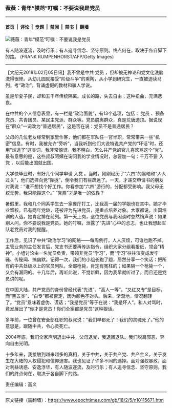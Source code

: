 ### 薇薇：青年“模范”叮嘱：不要说我是党员

---

#### [首页](../../../..?n10115671) &nbsp;|&nbsp; [评论](../../../../../epoch-comment?n10115671) &nbsp;|&nbsp; [专题](../../../../../epoch-special?n10115671) &nbsp;|&nbsp; [禁闻](../../../../../epoch-news?n10115671) &nbsp;|&nbsp; [禁书](../../../../../books?n10115671) &nbsp;|&nbsp; [翻墙](https://github.com/gfw-breaker/nogfw/blob/master/README.md?n10115671)


<div><img alt="薇薇：青年“模范”叮嘱：不要说我是党员" class="attachment-djy_600_400 size-djy_600_400 wp-post-image" src="https://i.epochtimes.com/assets/uploads/2018/02/GettyImages-691109090-600x400.jpg"/>
<div class="caption">
 <p>
  有人随波逐流，及时行乐；有人追寻信念、坚守原则。终点何在，取决于各自脚下的路。 (FRANK RUMPENHORST/AFP/Getty Images)
 </p>
</div></div><hr/><div class="post_content" id="artbody" itemprop="articleBody">
 <!-- article content begin -->
 <p>
  【大纪元2018年02月05日讯】我不曾是中共
  <ok href="https://www.epochtimes.com/gb/tag/%E5%85%9A%E5%91%98.html">
   党员
  </ok>
  ，但却被无神论和党文化洗脑洗得很惨。从幼儿园就接受“阶级斗争”的熏陶，从小学到研究生，一直被迫读马列，考“政治”，背诵虚假的教材和骗人学说。
 </p>
 <p>
  虽是华夏子民，却和五千年传统隔离。成长的路，失去自由；这种扭曲，充满悲哀。
 </p>
 <p>
  在中共的个人信息表里，有一栏是“政治面貌”，有13个选项，包括：
  <ok href="https://www.epochtimes.com/gb/tag/%E5%85%9A%E5%91%98.html">
   党员
  </ok>
  、预备党员、共青团员、某民主党派、群众等。党员脱离群众，真是荒唐透顶。据说现在“群众”一词改为“普通居民”，这是否在说：党员不是普通居民？
 </p>
 <p>
  父母的几位老友经常到家里作客，他们都在军队任一官半职，常常带来一些“机密”信息。有时，我被允许“旁听”，当我听到他们大说特说共产党的“坏话”时，还用“烂透了”这类词，我非常惊讶。我不明白，怎么共产党的官儿喜欢骂这个“党”。最有意思的是，这些叔叔阿姨在询问我的学业情况时，总要加一句：千万不要
  <ok href="https://www.epochtimes.com/gb/tag/%E5%85%A5%E5%85%9A.html">
   入党
  </ok>
  ，以后能出国就出国。
 </p>
 <p>
  大学快毕业时，有好几个同学申请
  <ok href="https://www.epochtimes.com/gb/tag/%E5%85%A5%E5%85%9A.html">
   入党
  </ok>
  。当时，刚刚经历了“六四”的黑暗和“人人过关”，他们选择向党“靠拢”，倒令我们有些疏远了。一天，才递交申请书的朋友对我说：“谁不想找个好工作。你看参加“六四”游行的，分配都受影响。我父母无权无势，我只能靠这个。” “党票”才是唯一的依靠？
 </p>
 <p>
  暑假里，我和几个同系学生去一家餐厅打工，比我高一届的学姐也在其中。她才毕业留校，已有两年党龄，还被评为先进党员，是重点培养对象。大家都说，出国培训的人选，她肯定排在前列。第一天上岗，这位党员与我闲谈时忽然悄声说：如果别人问，你不要说我是党员。她的叮嘱，泄露了“先进”心中的忐忑，也让我想起军队老党员对我的提醒。
 </p>
 <p>
  工作后，见识了中共“政治学习”的网络——每周例行，人人厌烦，可谁也跑不掉。主管业务的主任发言后，党支书还要再传达指令，组织大家分组看报纸，领会“精神”。小组讨论由一名党员负责，带领非党员“学习”，而“学习”往往演变成发牢骚、传秘闻、搞幽默。记得一次，我们的小组长跑了题，居然分享一个笑话：把所有的中共处级以上的官员列队，全部枪毙，肯定有冤枉的；如果隔一个枪毙一个，又会有漏网的。十几年后，再听此说，不觉新鲜，因为我早就听过了，而且还是党员讲的呢。
 </p>
 <p>
  在中国大陆，共产党员的身份曾经代表“先进”、“高人一等”。“又红又专”是目标，而“黑五类”、“白专”都被否定，因为颜色不对头。后来，渐渐地，情况翻转了。“党员”意味着虚伪、谎话；“我是党员”等于在说：“我是坏人”。和人对骂时，竟发展出了“你才是党员！你们全家都是党员”这种狠话。
 </p>
 <p>
  多年前，一位曾在安全部任职的叔叔说：“我们早都死了！我们的灵魂死了。”他的意思是，跟随中共，令心灵死亡。
 </p>
 <p>
  2004年底，我们全家声明退出中共，父母退党，我退团退队。我们脱离邪恶，奔向自由光明。
 </p>
 <p>
  十多年来，我接触到越来越多的真相，关于中共，关于共产党、共产主义，关于发生在大陆的人权侵犯和信仰迫害。我也见证了许多不同的选择。面对强权暴政，面对利益诱惑、安逸浮华，有人随波逐流，及时行乐；有人追寻信念、坚守原则。我们的终点何在，取决于各自脚下的路。
 </p>
 <p>
  责任编辑：高义
 </p>
 <!-- article content end -->
 <div id="below_article_ad">
 </div>
</div>


---

原文链接（需翻墙）：https://www.epochtimes.com/gb/18/2/5/n10115671.htm